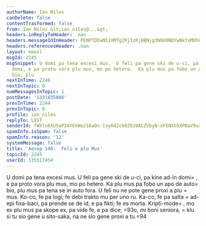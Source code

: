 ```yaml
---
authorName: Ian Niles
canDelete: false
contentTrasformed: false
from: Ian Niles &lt;ian_niles@...&gt;
headers.inReplyToHeader: .nan
headers.messageIdInHeader: PENPTDEwNS1XMTg2RjIzRjBBNjg3N0U0NDYwNkYxMDhCNUUwQHBoeC5nYmw+
headers.referencesHeader: .nan
layout: email
msgId: 2245
msgSnippet: U domi pa tena excesi mus.  U feli pa gene ski de u-ci, pa kine ad-in
  domi, e pa proto vora plu mus, mo po hetero.  Ka plu mus pa fobo un apo de auto
  bio, plu
nextInTime: 2246
nextInTopic: 0
numMessagesInTopic: 1
postDate: '1331835886'
prevInTime: 2244
prevInTopic: 0
profile: ian_niles
replyTo: LIST
senderId: fWXln6XU5aP2AYEkWo216aOn-IayH42ck0Z8J9ACZVbyN-xFENXh5XPNaV9uxqe1zJl3zhZVQtv5Si3PkDc615gHXCKrYYN7
spamInfo.isSpam: false
spamInfo.reason: '12'
systemMessage: false
title: 'Aesop 140:  Feli e plu Mus'
topicId: 2245
userId: 135517454
---
```



U domi pa tena excesi mus.  U feli pa gene ski de u-ci, pa kine ad-in domi=
, e pa proto vora plu mus, mo po hetero.  Ka plu mus pa fobo un apo de auto=
 bio, plu mus pa tena se in auto fora.  U feli nu ne pote gene proxi a plu =
mus.  Ko-co, fe pa logi; fe debi trakto mu per uno ru.  Ka-co, fe pa salta =
ad-epi fixa-baci, pa prende se de id, e pa fikti; fe es morta.  Kripti-mode=
, mo ex plu mus pa skope ex, pa vide fe, e pa dice; =93o, mi boni seniora, =
klu si tu sio gene u sito-saka, na ne sio gene proxi a tu.=94  		 	   		  

